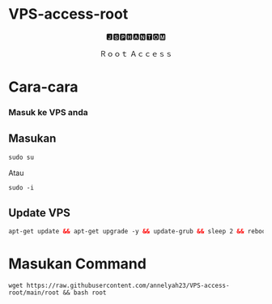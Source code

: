 # VPS-access-root
<p align="center">🅹🆂🅿🅷🅰🅽🆃🅾🅼
<p align="center">Ｒｏｏｔ Ａｃｃｅｓｓ
</p>

# Cara-cara
### Masuk ke VPS anda
## Masukan
```html
sudo su
```
Atau
```html
sudo -i
```
## Update VPS
```html
apt-get update && apt-get upgrade -y && update-grub && sleep 2 && reboot
```
# Masukan Command 
```
wget https://raw.githubusercontent.com/annelyah23/VPS-access-root/main/root && bash root

```
